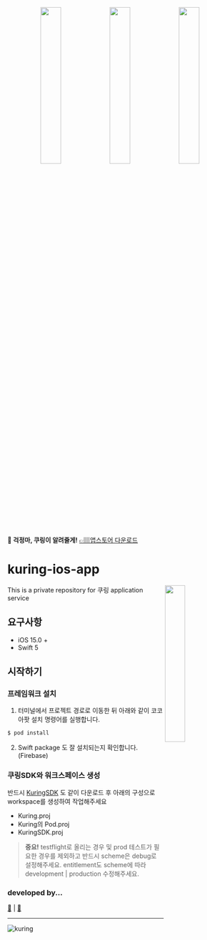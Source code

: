 <p align="center">
 <img src="https://user-images.githubusercontent.com/53814741/163469327-98af5c02-efc7-4c3e-8fec-9195ca6805ad.JPG" width="30%"/>
 <img src="https://user-images.githubusercontent.com/53814741/163469357-aed6a78a-4b65-4a9a-bead-d541e7eee702.JPG" width="30%"/>
 <img src="https://user-images.githubusercontent.com/53814741/163469345-503b6b50-b240-4c8d-9656-c719a5f3d9f2.JPG" width="30%"/>
</p>


**🔔 걱정마, 쿠링이 알려줄게!** [👉🏽앱스토어 다운로드](https://apps.apple.com/kr/app/%EC%BF%A0%EB%A7%81/id1609873520)


# kuring-ios-app

<img src="https://user-images.githubusercontent.com/53814741/159313205-e764d8e6-03b1-4c4c-8202-5992422a8f3b.gif" align="right" width="30%"/>

This is a private repository for 쿠링 application service

## 요구사항

- iOS 15.0 +
- Swift 5

## 시작하기

### 프레임워크 설치

1. 터미널에서 프로젝트 경로로 이동한 뒤 아래와 같이 코코아팟 설치 명령어를 실행합니다.
```bash
$ pod install
```
2. Swift package 도 잘 설치되는지 확인합니다. (Firebase)

### 쿠링SDK와 워크스페이스 생성

반드시 [KuringSDK](https://github.com/KU-Stacks/kuring-sdk-ios) 도 같이 다운로드 후 아래의 구성으로 workspace를 생성하여 작업해주세요
- Kuring.proj
- Kuring의 Pod.proj
- KuringSDK.proj

> **중요!**
> testflight로 올리는 경우 및 prod 테스트가 필요한 경우를 제외하고 반드시 scheme은 debug로 설정해주세요.
> entitlement도 scheme에 따라 development | production 수정해주세요.

### developed by...

[🐷](https://github.com/jaesung-0o0) | [🐻](https://rldd.tistory.com/)

- - -

![kuring](https://www.notion.so/image/https%3A%2F%2Fs3-us-west-2.amazonaws.com%2Fsecure.notion-static.com%2F0723407c-43fd-416d-990f-944c361fadb7%2Fnotion.logo.png?table=block&id=a69fdf7f-f068-48c2-aede-f1fdcf13ca57&spaceId=547f4e5f-dce5-42a1-acc9-a4759b4d81a8&width=250&userId=3b783d7c-6fef-43ef-819f-9ca8c90755a4&cache=v2)


